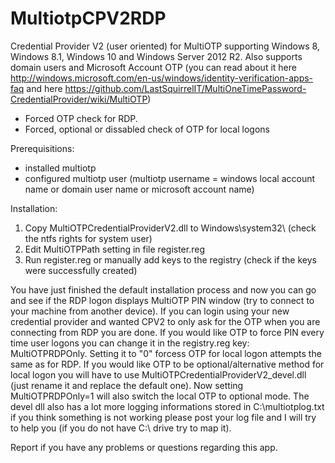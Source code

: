 # MultiotpCPV2RDP
Credential Provider V2 (user oriented) for MultiOTP supporting Windows 8, Windows 8.1, Windows 10 and Windows Server 2012 R2. Also supports domain users and Microsoft Account OTP (you can read about it here http://windows.microsoft.com/en-us/windows/identity-verification-apps-faq and here https://github.com/LastSquirrelIT/MultiOneTimePassword-CredentialProvider/wiki/MultiOTP)
- Forced OTP check for RDP. 
- Forced, optional or dissabled check of OTP for local logons

Prerequisitions:
- installed multiotp
- configured multiotp user (multiotp username = windows local account name or domain user name or microsoft account name)

Installation:

1. Copy MultiOTPCredentialProviderV2.dll to Windows\system32\ (check the ntfs rights for system user)
2. Edit MultiOTPPath setting in file register.reg
3. Run register.reg or manually add keys to the registry (check if the keys were successfully created)

You have just finished the default installation process and now you can go and see if the RDP logon displays MultiOTP PIN window (try to connect to your machine from another device). If you can login using your new credential provider and wanted CPV2 to only ask for the OTP when you are connecting from RDP you are done. If you would like OTP to force PIN every time user logons you can change it in the registry.reg key: MultiOTPRDPOnly. Setting it to "0" forcess OTP for local logon attempts the same as for RDP. If you would like OTP to be optional/alternative method for local logon you will have to use MultiOTPCredentialProviderV2_devel.dll (just rename it and replace the default one). Now setting MultiOTPRDPOnly=1 will also switch the local OTP to optional mode. The devel dll also has a lot more logging informations stored in C:\multiotplog.txt if you think something is not working please post your log file and I will try to help you (if you do not have C:\ drive try to map it).

Report if you have any problems or questions regarding this app.
